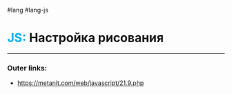 #lang #lang-js
# <font color="#00b0f0">JS:</font> Настройка рисования
---
### Outer links:
- https://metanit.com/web/javascript/21.9.php